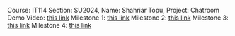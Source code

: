 Course: IT114 Section: SU2024, Name: Shahriar Topu, Project: Chatroom
Demo Video: [this link](https://youtu.be/_Pc33mJjSxs)
Milestone 1: [this link](https://github.com/st278/st278-IT114-M2024/blob/main/st278_it114-module-5-project-milestone-1_IT114-451-M2024.pdf)
Milestone 2: [this link](https://github.com/st278/st278-IT114-M2024/blob/main/st278_it114-milestone-2-chatroom-2024-m24_IT114-451-M2024.pdf)
Milestone 3: [this link](https://github.com/st278/st278-IT114-M2024/blob/main/st278_it114-milestone-3-chatroom-2024-m24_IT114-451-M2024.pdf)
Milestone 4: [this link](https://github.com/st278/st278-IT114-M2024/blob/main/st278_it114-milestone-4-chatroom-2024-m24_IT114-451-M2024.pdf)
